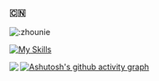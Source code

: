 ### :cn:
![:zhounie](https://count.getloli.com/get/@:zhounie?theme=rule34)

[![My Skills](https://skillicons.dev/icons?i=js,ts,nodejs,html,css,vue,vite,vscode,git)](https://skillicons.dev)

<img align="left" src="https://github-readme-stats.vercel.app/api?username=zhounie&show_icons=true" />

  
[![Ashutosh's github activity graph](https://github-readme-activity-graph.cyclic.app/graph?username=zhounie&bg_color=ffffff&color=52b983&line=52b983&point=55b983&area=true&hide_border=true)](https://github.com/ashutosh00710/github-readme-activity-graph)
